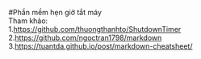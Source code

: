 #Phần mềm hẹn giờ tắt máy  
Tham khảo:  
1.<https://github.com/thuongthanhto/ShutdownTimer>  
2.<https://github.com/ngoctran1798/markdown>  
3.<https://tuantda.github.io/post/markdown-cheatsheet/>  
